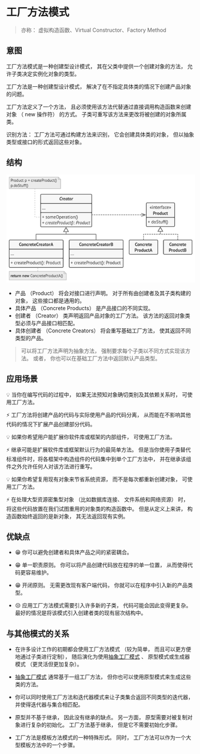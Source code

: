 # 工厂方法模式

> 亦称： 虚拟构造函数、Virtual Constructor、Factory Method

## 意图

工厂方法模式是一种创建型设计模式， 其在父类中提供一个创建对象的方法， 允许子类决定实例化对象的类型。

工厂方法是一种创建型设计模式， 解决了在不指定具体类的情况下创建产品对象的问题。

工厂方法定义了一个方法， 且必须使用该方法代替通过直接调用构造函数来创建对象 （ new 操作符） 的方式。 子类可重写该方法来更改将被创建的对象所属类。

识别方法： 工厂方法可通过构建方法来识别， 它会创建具体类的对象， 但以抽象类型或接口的形式返回这些对象。

## 结构

![工厂方法模式](../images/patterns/diagrams/factory-method/structure.png)

- 产品 （Product） 将会对接口进行声明。 对于所有由创建者及其子类构建的对象， 这些接口都是通用的。
- 具体产品 （Concrete Products） 是产品接口的不同实现。
- 创建者 （Creator） 类声明返回产品对象的工厂方法。 该方法的返回对象类型必须与产品接口相匹配。
- 具体创建者 （Concrete Creators） 将会重写基础工厂方法， 使其返回不同类型的产品。

> 可以将工厂方法声明为抽象方法， 强制要求每个子类以不同方式实现该方法。 或者， 你也可以在基础工厂方法中返回默认产品类型。

## 应用场景

💡 当你在编写代码的过程中， 如果无法预知对象确切类别及其依赖关系时， 可使用工厂方法。

⚡ 工厂方法将创建产品的代码与实际使用产品的代码分离， 从而能在不影响其他代码的情况下扩展产品创建部分代码。

💡 如果你希望用户能扩展你软件库或框架的内部组件， 可使用工厂方法。

⚡ 继承可能是扩展软件库或框架默认行为的最简单方法。 但是当你使用子类替代标准组件时，将各框架中构造组件的代码集中到单个工厂方法中， 并在继承该组件之外允许任何人对该方法进行重写。

💡 如果你希望复用现有对象来节省系统资源， 而不是每次都重新创建对象， 可使用工厂方法。

⚡ 在处理大型资源密集型对象 （比如数据库连接、 文件系统和网络资源） 时， 将这些代码放置在我们试图重用的对象类的构造函数中。 但是从定义上来讲， 构造函数始终返回的是新对象， 其无法返回现有实例。

## 优缺点

- 😁 你可以避免创建者和具体产品之间的紧密耦合。
- 😁 单一职责原则。 你可以将产品创建代码放在程序的单一位置， 从而使得代码更容易维护。
- 😁 开闭原则。 无需更改现有客户端代码， 你就可以在程序中引入新的产品类型。

- 😒 应用工厂方法模式需要引入许多新的子类， 代码可能会因此变得更复杂。 最好的情况是将该模式引入创建者类的现有层次结构中。

## 与其他模式的关系

- 在许多设计工作的初期都会使用工厂方法模式 （较为简单， 而且可以更方便地通过子类进行定制）， 随后演化为使用[抽象工厂模式](./abstract-factory.md) 、 原型模式或生成器模式 （更灵活但更加复杂）。

- [抽象工厂模式](./abstract-factory.md) 通常基于一组工厂方法， 但你也可以使用原型模式来生成这些类的方法。

- 你可以同时使用工厂方法和迭代器模式来让子类集合返回不同类型的迭代器， 并使得迭代器与集合相匹配。

- 原型并不基于继承， 因此没有继承的缺点。 另一方面， 原型需要对被复制对象进行复杂的初始化。 工厂方法基于继承， 但是它不需要初始化步骤。

- 工厂方法是模板方法模式的一种特殊形式。 同时， 工厂方法可以作为一个大型模板方法中的一个步骤。
